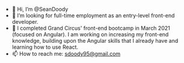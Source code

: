 - 👋 Hi, I’m @SeanDoody
- 👀 I’m looking for full-time employment as an entry-level front-end developer.
- 🌱 I completed Grand Circus' front-end bootcamp in March 2021 (focused on Angular). I am working on increasing my front-end knowledge, building upon the Angular skills that I already have and learning how to use React.
- 📫 How to reach me: sdoody95@gmail.com
